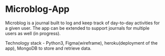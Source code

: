 # Microblog-App
Microblog is a journal built to log and keep track of day-to-day activities for a given user. The app can be extended to support journals for multiple users as well (in progress).

Technology stack - Python3, Figma(wireframe), heroku(deployment of the app), MongoDB to store and retrieve data. 
